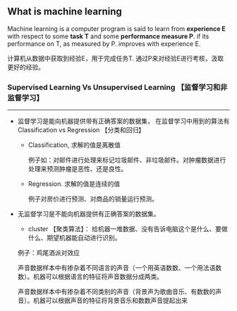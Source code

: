 ## What is machine learning
Machine learning is a computer program is said to learn from **experience E** with respect to some **task T** and some **performance measure P**. 
if its performance on T, as measured by P. improves with experience E.

计算机从数据中获取到经验E，用于完成任务T. 通过P来对经验E进行考核，汲取更好的经验。

### Supervised Learning Vs Unsupervised Learning 【监督学习和非监督学习】
---
- 监督学习是能向机器提供带有正确答案的数据集，
在监督学习中用到的算法有Classification vs Regression 【分类和回归】
    - Classification, 求解的值是离散值
    
        例子如：对邮件进行处理来标记垃圾邮件、非垃圾邮件。对肿瘤数据进行处理来预测肿瘤是恶性、还是良性。
    - Regression. 求解的值是连续的值

        例子对房价进行预测、对商品的销量运行预测。
-   无监督学习是不能向机器提供有正确答案的数据集。
    - cluster 【聚类算法】： 给机器一堆数据、没有告诉电脑这个是什么、要做什么、期望机器能自动进行识别。
    
    例子：鸡尾酒派对效应

    声音数据样本中有掺杂着不同语言的声音（一个用英语数数、一个用法语数数）。机器可以根据语言的特征将声音数据分成两类。

    声音数据样本中有掺杂着不同类别的声音（背景声为歌曲音乐、有数数的声音）。机器可以根据声音的特征将背景音乐和数数声音提起出来
    


